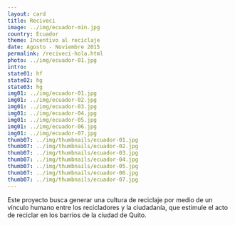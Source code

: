 ```yaml
---
layout: card
title: Reciveci
image: ../img/ecuador-min.jpg
country: Ecuador
theme: Incentivo al reciclaje
date: Agosto - Noviembre 2015
permalink: /reciveci-hola.html
photo: ../img/ecuador-01.jpg
intro: 
state01: hf
state02: hg
state03: hg
img01: ../img/ecuador-01.jpg
img01: ../img/ecuador-02.jpg
img01: ../img/ecuador-03.jpg
img01: ../img/ecuador-04.jpg
img01: ../img/ecuador-05.jpg
img01: ../img/ecuador-06.jpg
img01: ../img/ecuador-07.jpg
thumb07: ../img/thumbnails/ecuador-01.jpg
thumb07: ../img/thumbnails/ecuador-02.jpg
thumb07: ../img/thumbnails/ecuador-03.jpg
thumb07: ../img/thumbnails/ecuador-04.jpg
thumb07: ../img/thumbnails/ecuador-05.jpg
thumb07: ../img/thumbnails/ecuador-06.jpg
thumb07: ../img/thumbnails/ecuador-07.jpg
---
```


Este proyecto busca generar una cultura de reciclaje por medio de un vínculo humano entre los recicladores y la ciudadanía, que estimule el acto de reciclar en los barrios de la ciudad de Quito.